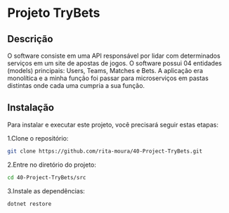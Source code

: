 # Projeto TryBets

## Descrição

O software consiste em uma API responsável por lidar com determinados serviços em um site de apostas de jogos. O software possui 04 entidades (models) principais: Users, Teams, Matches e Bets.
A aplicação era monolítica e a minha função foi passar para microserviços em pastas distintas onde cada uma cumpria a sua função.

## Instalação

Para instalar e executar este projeto, você precisará seguir estas etapas:

1.Clone o repositório:

```bash
git clone https://github.com/rita-moura/40-Project-TryBets.git
```

2.Entre no diretório do projeto:

```bash
cd 40-Project-TryBets/src
```

3.Instale as dependências:

```bash
dotnet restore
```
